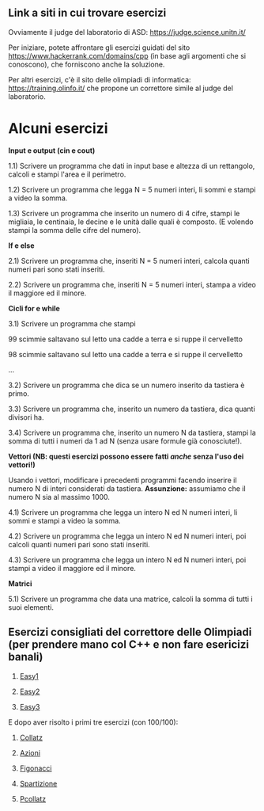 ## Link a siti in cui trovare esercizi

Ovviamente il judge del laboratorio di ASD: https://judge.science.unitn.it/

Per iniziare, potete affrontare gli esercizi guidati del sito https://www.hackerrank.com/domains/cpp (in base agli argomenti che si conoscono), che forniscono anche la soluzione.

Per altri esercizi, c'è il sito delle olimpiadi di informatica: https://training.olinfo.it/ che propone un correttore simile al judge del laboratorio.

# Alcuni esercizi

**Input e output (cin e cout)**

1.1) Scrivere un programma che dati in input base e altezza di un rettangolo, calcoli e stampi l'area e il perimetro.

1.2) Scrivere un programma che legga N = 5 numeri interi, li sommi e stampi a video la somma. 

1.3) Scrivere un programma che inserito un numero di 4 cifre, stampi le migliaia, le centinaia, le decine e le unità dalle quali è composto. (E volendo stampi la somma delle cifre del numero).

**If e else**

2.1) Scrivere un programma che, inseriti N = 5 numeri interi, calcola quanti numeri pari sono stati inseriti.

2.2) Scrivere un programma che, inseriti N = 5 numeri interi, stampa a video il maggiore ed il minore.

**Cicli for e while**

3.1) Scrivere un programma che stampi 

  99 scimmie saltavano sul letto una cadde a terra e si ruppe il cervelletto
  
  98 scimmie saltavano sul letto una cadde a terra e si ruppe il cervelletto
  
  ...

3.2) Scrivere un programma che dica se un numero inserito da tastiera è primo.

3.3) Scrivere un programma che, inserito un numero da tastiera, dica quanti divisori ha.

3.4) Scrivere un programma che, inserito un numero N da tastiera, stampi la somma di tutti i numeri da 1 ad N (senza usare formule già conosciute!).


**Vettori (NB: questi esercizi possono essere fatti *anche* senza l'uso dei vettori!)**

Usando i vettori, modificare i precedenti programmi facendo inserire il numero N di interi considerati da tastiera. **Assunzione:** assumiamo che il numero N sia al massimo 1000.

4.1) Scrivere un programma che legga un intero N ed N numeri interi, li sommi e stampi a video la somma.

4.2) Scrivere un programma che legga un intero N ed N numeri interi, poi calcoli quanti numeri pari sono stati inseriti.

4.3) Scrivere un programma che legga un intero N ed N numeri interi, poi stampi a video il maggiore ed il minore.

**Matrici**

5.1) Scrivere un programma che data una matrice, calcoli la somma di tutti i suoi elementi.

## Esercizi consigliati del correttore delle Olimpiadi (per prendere mano col C++ e non fare esericizi banali)

1. [Easy1](https://training.olinfo.it/#/task/easy1/statement)

2. [Easy2](https://training.olinfo.it/#/task/easy2/statement)

3. [Easy3](https://training.olinfo.it/#/task/easy3/statement)

E dopo aver risolto i primi tre esercizi (con 100/100):

1. [Collatz](https://training.olinfo.it/#/task/collatz/statement)

2. [Azioni](https://training.olinfo.it/#/task/luiss_azioni/statement)

3. [Figonacci](https://training.olinfo.it/#/task/figonacci/statement)

4. [Spartizione](https://training.olinfo.it/#/task/figonacci/statement)

5. [Pcollatz](https://training.olinfo.it/#/task/gator_pcollatz/statement)
